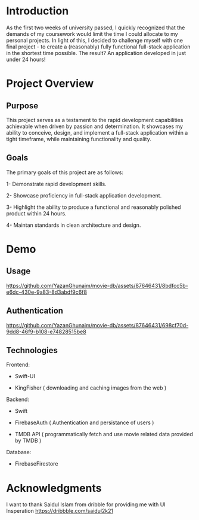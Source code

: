 # Introduction
As the first two weeks of university passed, I quickly recognized that the demands of my coursework would limit the time I could allocate to my personal projects. In light of this, I decided to challenge myself with one final project - to create a (reasonably) fully functional full-stack application in the shortest time possible. The result? An application developed in just under 24 hours!

# Project Overview

## Purpose
This project serves as a testament to the rapid development capabilities achievable when driven by passion and determination. It showcases my ability to conceive, design, and implement a full-stack application within a tight timeframe, while maintaining functionality and quality.

## Goals
The primary goals of this project are as follows:

1- Demonstrate rapid development skills.

2- Showcase proficiency in full-stack application development.

3- Highlight the ability to produce a functional and reasonably polished product within 24 hours.

4- Maintan standards in clean architecture and design.

# Demo

## Usage

https://github.com/YazanGhunaim/movie-db/assets/87646431/8bdfcc5b-e6dc-430e-9a83-8d3abdf9c6f8

## Authentication

https://github.com/YazanGhunaim/movie-db/assets/87646431/698cf70d-9dd8-46f9-b108-e74828515be8

## Technologies

Frontend: 
* Swift-UI

* KingFisher ( downloading and caching images from the web )

Backend:
* Swift

* FirebaseAuth ( Authentication and persistance of users )

* TMDB API ( programmatically fetch and use movie related data provided by TMDB )

Database:
* FirebaseFirestore

# Acknowledgments

I want to thank Saidul Islam from dribble for providing me with UI Insperation
https://dribbble.com/saidul2k21
